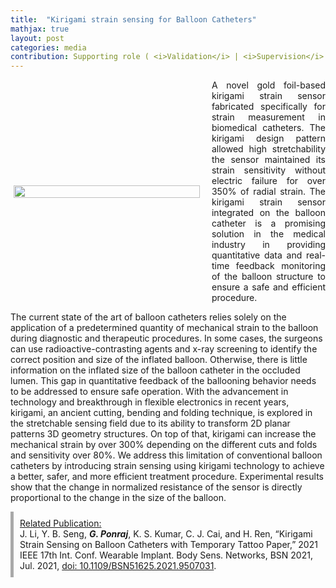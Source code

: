 ```yaml
---
title:  "Kirigami strain sensing for Balloon Catheters"
mathjax: true
layout: post
categories: media
contribution: Supporting role ( <i>Validation</i> | <i>Supervision</i> | <i>Editing</i> )
---
```

<style>
  .post_container {
  display: flex;
  flex-direction: row;
  align-items: center;
  justify-content: space-between;
  flex-wrap: wrap;
}

/* Set padding-left or padding-right equal to 0 in main code */
.flex-item-text {
  flex: 35%;
/*   border: 1px solid blue; */
  padding-left:1em;
  padding-right:1em;
  justify-content: space-around;
}

.flex-item-pic {
  flex: 58%;
/*   border: 1px solid blue; */
  padding: 5px;
  align-content: space-around;
}

/* Responsive layout - makes a one column layout instead of a two-column layout */
@media (max-width: 800px) {
  .post_container {
    flex-direction: column;
  }
  .flex-item-text{
    padding: 0px;
  }
  .flex-item-pic{
    max-width: 90%;
  }
}

</style>

<div class="post_container">
      <div class="flex-item-pic">
        <img src="/GodwinPonraj/assets/Fig_Kiri_balloon.jpg" width = "100%" height = "100%">
      </div>
      <div class="flex-item-text" align="justify" style="padding-right:0px">
        A novel gold foil-based kirigami strain sensor fabricated specifically for strain measurement in biomedical catheters. The kirigami design pattern allowed high stretchability the sensor maintained its strain sensitivity without electric failure for over 350% of radial strain. The kirigami strain sensor integrated on the balloon catheter is a promising solution in the medical industry in providing quantitative data and real-time feedback monitoring of the balloon structure to ensure a safe and efficient procedure.
      </div>
</div>

<!--more-->
The current state of the art of balloon catheters relies solely on the application of a predetermined quantity of mechanical strain to the balloon during diagnostic and therapeutic procedures. In some cases, the surgeons can use radioactive-contrasting agents and x-ray screening to identify the correct position and size of the inflated balloon. Otherwise, there is little information on the inflated size of the balloon catheter in the occluded lumen. This gap in quantitative feedback of the ballooning behavior needs to be addressed to ensure safe operation. With the advancement in technology and breakthrough in flexible electronics in recent years, kirigami, an ancient cutting, bending and folding technique, is explored in the stretchable sensing field due to its ability to transform 2D planar patterns 3D geometry structures. On top of that, kirigami can increase the mechanical strain by over 300% depending on the different cuts and folds and sensitivity over 80%. We address this limitation of conventional balloon catheters by introducing strain sensing using kirigami technology to achieve a better, safer, and more efficient treatment procedure. Experimental results show that the change in normalized resistance of the sensor is directly proportional to the change in the size of the balloon.

<div style="border-left: 5px solid darkgray; padding:10px;">
<u>Related Publication:</u><br>
J. Li, Y. B. Seng, <b><i>G. Ponraj</i></b>, K. S. Kumar, C. J. Cai, and H. Ren, “Kirigami Strain Sensing on Balloon Catheters with Temporary Tattoo Paper,” 2021 IEEE 17th Int. Conf. Wearable Implant. Body Sens. Networks, BSN 2021, Jul. 2021, <a href="https://ieeexplore.ieee.org/abstract/document/9507031">doi: 10.1109/BSN51625.2021.9507031</a>.
</div>

